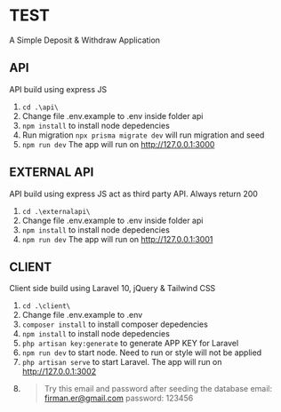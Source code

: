 # TEST
A Simple Deposit & Withdraw Application

## API
API build using express JS

1. `cd .\api\`
2. Change file .env.example to .env inside folder api
3. `npm install` to install node depedencies
4. Run migration `npx prisma migrate dev` will run migration and seed
5. `npm run dev` The app will run on http://127.0.0.1:3000

## EXTERNAL API
API build using express JS act as third party API. Always return 200

1. `cd .\externalapi\`
2. Change file .env.example to .env inside folder api
3. `npm install` to install node depedencies
5. `npm run dev` The app will run on http://127.0.0.1:3001

## CLIENT
Client side build using Laravel 10, jQuery & Tailwind CSS

1. `cd .\client\`
2. Change file .env.example to .env
3. `composer install` to install composer depedencies
4. `npm install` to install node depedencies
5. `php artisan key:generate` to generate APP KEY for Laravel
6. `npm run dev` to start node. Need to run or style will not be applied
7. `php artisan serve` to start Laravel. The app will run on http://127.0.0.1:3002
8. > Try this email and password after seeding the database
   > email: firman.er@gmail.com
   > password: 123456

